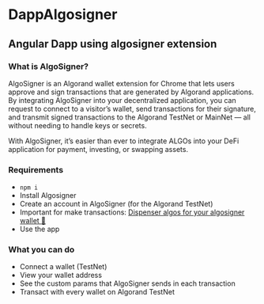 # DappAlgosigner

## Angular Dapp using algosigner extension

### What is AlgoSigner?

AlgoSigner is an Algorand wallet extension for Chrome that lets users approve and sign transactions that are generated by Algorand applications. By integrating AlgoSigner into your decentralized application, you can request to connect to a visitor’s wallet, send transactions for their signature, and transmit signed transactions to the Algorand TestNet or MainNet — all without needing to handle keys or secrets.

With AlgoSigner, it’s easier than ever to integrate ALGOs into your DeFi application for payment, investing, or swapping assets.

### Requirements

- `npm i`
- Install Algosigner
- Create an account in AlgoSigner (for the Algorand TestNet)
- Important for make transactions: [Dispenser algos for your algosigner wallet :rocket:](https://testnet.algoexplorer.io/dispenser)
- Use the app

### What you can do

- Connect a wallet (TestNet)
- View your wallet address
- See the custom params that AlgoSigner sends in each transaction
- Transact with every wallet on Algorand TestNet
